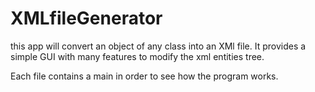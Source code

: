 # XMLfileGenerator
this app will convert an object of any class into an XMl file.
It provides a simple GUI with many features to modify the xml entities tree.

Each file contains a main in order to see how the program works.
